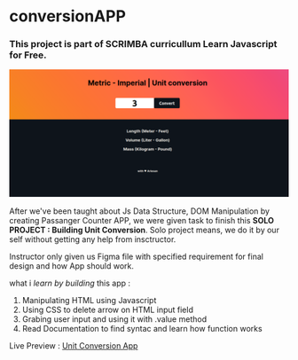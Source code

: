 # conversionAPP

### This project is part of SCRIMBA curricullum Learn Javascript for Free.

![App Picture](/unit-conversion.png)

After we've been taught about Js Data Structure, DOM Manipulation by creating Passanger Counter APP, we were given task to finish this **SOLO PROJECT : Building Unit Conversion**. Solo project means, we do it by our self without getting any help from insctructor.

Instructor only given us Figma file with specified requirement for final design and how App should work.

what i *learn by building* this app :

1. Manipulating HTML using Javascript
2. Using CSS to delete arrow on HTML input field
3. Grabing user input and using it with .value method
4. Read Documentation to find syntac and learn how function works

Live Preview : [Unit Conversion App](https://ariesan.github.io/conversionAPP/)
